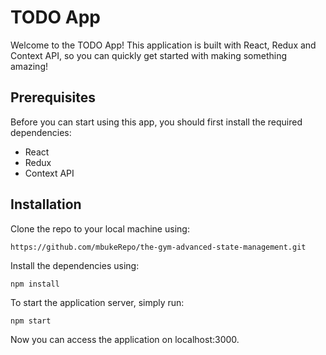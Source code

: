 # TODO App

Welcome to the TODO App! This application is built with React, Redux and Context API, so you can quickly get started with making something amazing!

## Prerequisites

Before you can start using this app, you should first install the required dependencies:

- React
- Redux
- Context API

## Installation

Clone the repo to your local machine using:

`https://github.com/mbukeRepo/the-gym-advanced-state-management.git`

Install the dependencies using:

`npm install`

To start the application server, simply run:

`npm start`

Now you can access the application on localhost:3000.
